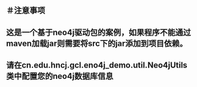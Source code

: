 ＃注意事项
---
## 这是一个基于neo4j驱动包的案例，如果程序不能通过maven加载jar则需要将src下的jar添加到项目依赖。
## 请在cn.edu.hncj.gcl.eno4j_demo.util.Neo4jUtils类中配置您的neo4j数据库信息
